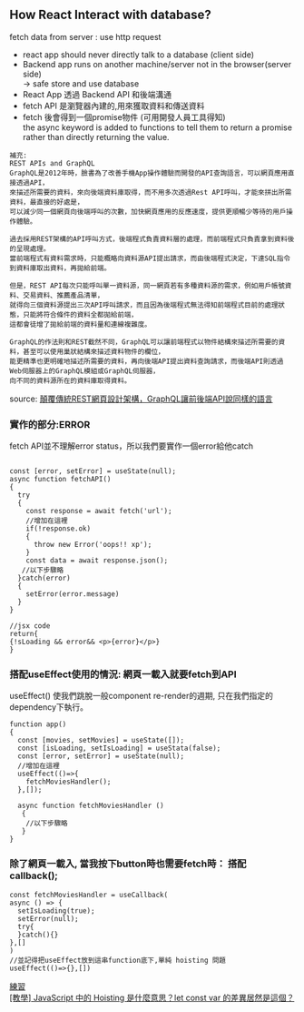 <h2>How React Interact with database?</h2>
fetch data from server : use http request
<ul>
  <li> react app should never directly talk to a database (client side) </li>
<li> Backend app runs on another machine/server not in the browser(server side)<br/>
-> safe store and use database</li>
<li>React App 透過 Backend API 和後端溝通</li>
<li>fetch API 是瀏覽器內建的,用來獲取資料和傳送資料</li>
<li>fetch 後會得到一個promise物件 (可用開發人員工具得知)<br/>
the async keyword is added to functions to tell them to return a promise rather than directly returning the value.</li>
</ul>

```
補充:
REST APIs and GraphQL
GraphQL是2012年時，臉書為了改善手機App操作體驗而開發的API查詢語言，可以網頁應用直接透過API，
來描述所需要的資料，來向後端資料庫取得，而不用多次透過Rest API呼叫，才能來拼出所需資料，最直接的好處是，
可以減少同一個網頁向後端呼叫的次數，加快網頁應用的反應速度，提供更順暢少等待的用戶操作體驗。

過去採用REST架構的API呼叫方式，後端程式負責資料層的處理，而前端程式只負責拿到資料後的呈現處理。
當前端程式有資料需求時，只能概略向資料源API提出請求，而由後端程式決定，下達SQL指令到資料庫取出資料，再拋給前端。

但是，REST API每次只能呼叫單一資料源，同一網頁若有多種資料源的需求，例如用戶帳號資料、交易資料、推薦產品清單，
就得向三個資料源提出三次API呼叫請求，而且因為後端程式無法得知前端程式目前的處理狀態，只能將符合條件的資料全都拋給前端，
這都會徒增了拋給前端的資料量和連線複雜度。

GraphQL的作法則和REST截然不同，GraphQL可以讓前端程式以物件結構來描述所需要的資料，甚至可以使用巢狀結構來描述資料物件的欄位，
能更精準也更明確地描述所需要的資料，再向後端API提出資料查詢請求，而後端API則透過Web伺服器上的GraphQL模組或GraphQL伺服器，
向不同的資料源所在的資料庫取得資料。

```
source: <a href="https://www.ithome.com.tw/news/128334">顛覆傳統REST網頁設計架構，GraphQL讓前後端API說同樣的語言</a>
<h3>實作的部分:ERROR</h3>
fetch API並不理解error status，所以我們要實作一個error給他catch

```

const [error, setError] = useState(null);
async function fetchAPI()
{
  try
  {
    const response = await fetch('url');
    //增加在這裡
    if(!response.ok)
    {
      throw new Error('oops!! xp');
    }
    const data = await response.json();
   //以下步驟略
  }catch(error)
  {
    setError(error.message)
  }
}

//jsx code
return{
{!sLoading && error&& <p>{error}</p>}
}
```

<h3>搭配useEffect使用的情況: 網頁一載入就要fetch到API</h3>
useEffect() 使我們跳脫一般component re-render的週期, 只在我們指定的dependency下執行。

```
function app()
{
  const [movies, setMovies] = useState([]);
  const [isLoading, setIsLoading] = useStata(false);
  const [error, setError] = useState(null);
  //增加在這裡
  useEffect(()=>{
    fetchMoviesHandler();
  },[]);

  async function fetchMoviesHandler ()
   {
    //以下步驟略
   }
}
```

<h3>除了網頁一載入, 當我按下button時也需要fetch時： 搭配 callback();</h3>

```
const fetchMoviesHandler = useCallback(
async () => {
  setIsLoading(true);
  setError(null);
  try{
  }catch(){}
},[]
)
//並記得把useEffect放到這串function底下,單純 hoisting 問題
useEffect(()=>{},[])
```
<a href="https://github.com/yuchi0307/react-http">練習</a> <br/>
<a href="https://shubo.io/javascript-hoisting/">[教學] JavaScript 中的 Hoisting 是什麼意思？let const var 的差異居然是這個？</a>
